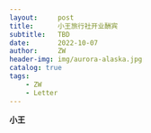 ```yaml
---
layout:     post
title:      小王旅行社开业酬宾
subtitle:   TBD
date:       2022-10-07
author:     ZW
header-img: img/aurora-alaska.jpg
catalog: true
tags:
    - ZW
    - Letter
---
```


**小王**
